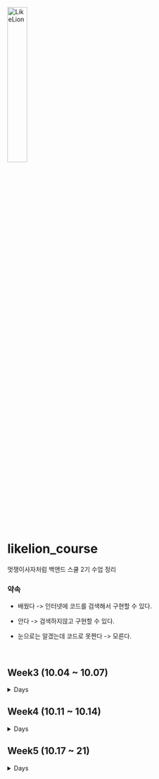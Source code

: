 <img src="https://user-images.githubusercontent.com/101695482/193738973-d6a68b74-cc8f-4486-b068-301374dc4ef6.jpg" width="30%" height="30%" title="LikeLion" alt="LikeLion"></img>
# likelion_course
멋쟁이사자처럼 백앤드 스쿨 2기 수업 정리

### 약속
 - 배웠다 -> 인터넷에 코드를 검색해서 구현할 수 있다.
 - 안다 -> 검색하지않고 구현할 수 있다.


 - 눈으로는 알겠는데 코드로 못짠다 -> 모른다.
<br>

## Week3 (10.04 ~ 10.07) 
<details><summary> Days </summary>

### day 2
 - git, github, source tree
 - Array
 - 화폐 매수를 구하는 프로그램 
 - 코드업 (코딩테스트)
   + 1156 : 짝수와 홀수
   + 1161 : 홀수와 짝수 그리고 더하기
   
### day 3
 - Intellij github Java Project 빌드
   + branch
   + git remote swap
 - Class 사용 이유
   + Constructor
   + calculator 구현
     + interface 사용
 - Collection
   - List
     - ArrayList

### day 4
- Collection
    - List
        - ArrayList
    - map
    - set
      - HashSet
        - Deduplication alphabet, number
- File
  - Read
      - one Byte Read
      - N Byte Read
      - Line Read

### day 5
- 대용량 데이터 처리
  - 2021 서울에서 가장 많이 이사간 지역 분석

</details>

## Week4 (10.11 ~ 10.14) 
<details><summary> Days </summary>

### day 2
 - Programmers
   - 자릿수 더하기
 - Code Up
   - C1278, 1620
 - AWS
   - Docker
     - MySQL 연결
   - Xshell
 - MySQL
   - create table
   - insert values

### day 3
- Algorithm
  - Code Up
    - getMaxOrMin
      - C1278, 1620
- 대용량 데이터 가공
  - MySQL
    - 서울시 병의원 데이터
  - Parse OOP 활용

### day 4
- Algorithm
    - Sort
      - bubble Sort
- 대용량 데이터 가공
  - TDD
  - DB Insert
  - parse

### day 5
- Algorithm
  - Sort
    - Insertion Sort
</details>

## Week5 (10.17 ~ 21)

<details><summary> Days </summary>

### day 1
- Algorithm
  - RepeatWrite
- codeup
  - c1443
- DB & Gradle 연결
  - select, insert

### day 2
- Algorithm
  - 정사각형, 직사각형 그리기
- codeup
    - c1859


</details>